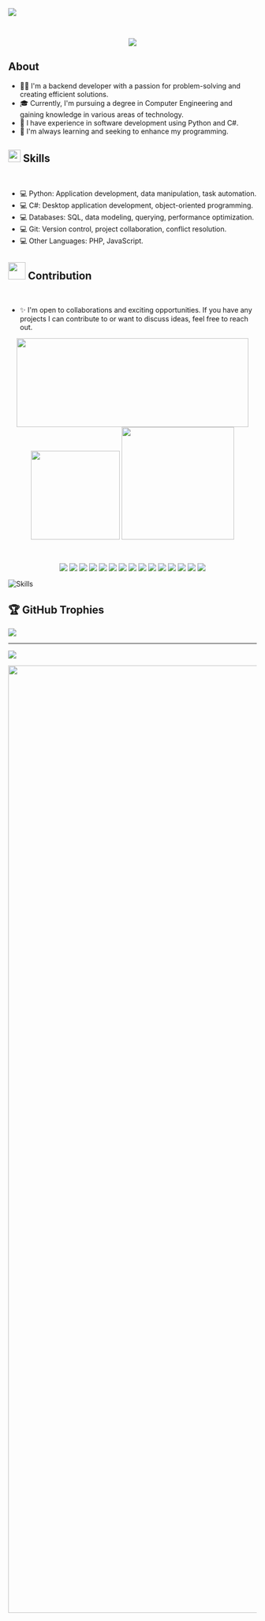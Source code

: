 <img src="https://media.licdn.com/dms/image/D4D16AQE0Eu5686uhIw/profile-displaybackgroundimage-shrink_350_1400/0/1709776693154?e=1725494400&v=beta&t=1BX72ZKs-2sb4HotLnZ6IDLhHErEJGaurqce-T28390">

&nbsp; <!-- Add space -->
<p align="center">
  <a href="https://github.com/DenverCoder1/readme-typing-svg"><img src="https://readme-typing-svg.herokuapp.com?font=Impact&color=cyan&size=42&center=true&vCenter=true&width=600&height=100&lines=Seja+bem+-+vindo(a);Developer+Back+-+End;Engenheira+de+Dados;"></a>
</p>

## About

- 👩‍💻 I'm a backend developer with a passion for problem-solving and creating efficient solutions.
- 🎓 Currently, I'm pursuing a degree in Computer Engineering and gaining knowledge in various areas of technology.
- 💼 I have experience in software development using Python and C#.
- 🌱 I'm always learning and seeking to enhance my programming.

## <img src="https://media2.giphy.com/media/QssGEmpkyEOhBCb7e1/giphy.gif?cid=ecf05e47a0n3gi1bfqntqmob8g9aid1oyj2wr3ds3mg700bl&rid=giphy.gif" width ="25"><b> Skills</b>
<br>

- 💻 Python: Application development, data manipulation, task automation.
- 💻 C#: Desktop application development, object-oriented programming.
- 💻 Databases: SQL, data modeling, querying, performance optimization.
- 💻 Git: Version control, project collaboration, conflict resolution.
- 💻 Other Languages: PHP, JavaScript.


## <img src="https://media.giphy.com/media/iY8CRBdQXODJSCERIr/giphy.gif" width="35"><b> Contribution </b>
<br>

- ✨ I'm open to collaborations and exciting opportunities. If you have any projects I can contribute to or want to discuss ideas, feel free to reach out.

  
 
 <div align="center">
 
  <img height="180em" width="470em" src ="https://github-readme-streak-stats.herokuapp.com/?user=julianadev&theme=highcontrast" />
     
  
  <img height= "180em" src="https://github-readme-stats.vercel.app/api/top-langs/?username=julianadev&hide=html&layout=compact&langs_count=6&theme=highcontrast" />
   
 <img height="228em" src="https://github-profile-summary-cards.vercel.app/api/cards/profile-details?username=julianadev&theme=highcontrast" />
   
   
  </div>

&nbsp; <!-- Add space -->

<div align="center">
  <p align="center">
     <img src="https://img.shields.io/badge/PowerBI-323330?style=for-the-badge&logo=PowerBI&logoColor=F7DF1E" />
     <img src="https://img.shields.io/badge/SQL-323330?style=for-the-badge&logo=sql&logoColor=F7DF1E" />
      <img src="https://img.shields.io/badge/PostgreSQL-323330?style=for-the-badge&logo=PostgreSQL&logoColor=F7DF1E" />
      <img src="https://img.shields.io/badge/Pandas-323330?style=for-the-badge&logo=Pandas&logoColor=F7DF1E" />
      <img src="https://img.shields.io/badge/Numpy-323330?style=for-the-badge&logo=Numpy&logoColor=F7DF1E" />
      <img src="https://img.shields.io/badge/Matplotlib-323330?style=for-the-badge&logo=Matplotlib&logoColor=F7DF1E" />
       <img src="https://img.shields.io/badge/GoogleCloud-323330?style=for-the-badge&logo=GoogleCloud&logoColor=F7DF1E" />
        <img src="https://img.shields.io/badge/airflow-323330?style=for-the-badge&logo=airflow&logoColor=F7DF1E" />
         <img src="https://img.shields.io/badge/RPA-323330?style=for-the-badge&logo=RPA&logoColor=F7DF1E" />
         <img src="https://img.shields.io/badge/OpenAI-323330?style=for-the-badge&logo=OpenAI&logoColor=F7DF1E" />
          <img src="https://img.shields.io/badge/Jupyter-323330?style=for-the-badge&logo=Jupyter&logoColor=F7DF1E" />  
          <img src="https://img.shields.io/badge/Pytest-323330?style=for-the-badge&logo=Pytest&logoColor=F7DF1E" />
          <img src="https://img.shields.io/badge/Botcity-323330?style=for-the-badge&logo=Botcity&logoColor=F7DF1E" />
          <img src="https://img.shields.io/badge/Uipath-323330?style=for-the-badge&logo=Uipath&logoColor=F7DF1E" />
          <img src="https://img.shields.io/badge/Blip-323330?style=for-the-badge&logo=Blip&logoColor=F7DF1E" /> 
  </p>
</div>
<img align="center" alt="Skills" src="https://skillicons.dev/icons?i=js,php,python,selenium,flask,django,git,github,vscode,pycharm,postman,mysql,vercel,html,css,bootstrap,windows,linux&perline=20">

##
 

## 🏆 GitHub Trophies
![](https://github-profile-trophy.vercel.app/?username=Julianadev&theme=radical&no-frame=false&no-bg=true&margin-w=45&column=-1)


---
[![](https://visitcount.itsvg.in/api?id=Julianadev&icon=0&color=10)](https://visitcount.itsvg.in)

<img src="https://www.animatedimages.org/data/media/562/animated-line-image-0184.gif" width="1920" />
